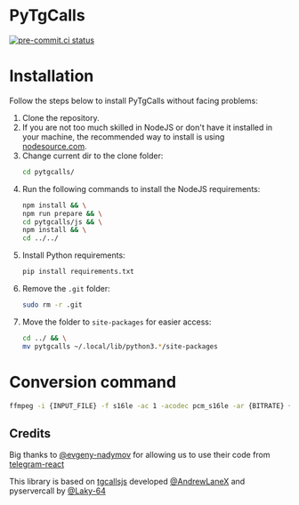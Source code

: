 # PyTgCalls

[![pre-commit.ci status](https://results.pre-commit.ci/badge/github/pytgcalls/pytgcalls/master.svg)](https://results.pre-commit.ci/latest/github/pytgcalls/pytgcalls/master)

# Installation

Follow the steps below to install PyTgCalls without facing problems:

1. Clone the repository.
2. If you are not too much skilled in NodeJS or don't have it installed in your machine, the recommended way to install is using [nodesource.com](https://nodesource.com).
3. Change current dir to the clone folder:
   ```bash
   cd pytgcalls/
   ```
4. Run the following commands to install the NodeJS requirements:
   ```bash
   npm install && \
   npm run prepare && \
   cd pytgcalls/js && \
   npm install && \
   cd ../../
   ```
5. Install Python requirements:
   ```bash
   pip install requirements.txt
   ```
6. Remove the `.git` folder:
   ```bash
   sudo rm -r .git
   ```
7. Move the folder to `site-packages` for easier access:
   ```bash
   cd ../ && \
   mv pytgcalls ~/.local/lib/python3.*/site-packages
   ```

# Conversion command

``` bash
ffmpeg -i {INPUT_FILE} -f s16le -ac 1 -acodec pcm_s16le -ar {BITRATE} {OUTPUT_FILE}
```

## Credits

Big thanks to [@evgeny-nadymov] for allowing us to use their code from [telegram-react]

This library is based on [tgcallsjs] developed [@AndrewLaneX] and pyservercall by [@Laky-64]

[@evgeny-nadymov]: https://github.com/evgeny-nadymov/
[@AndrewLaneX]: https://github.com/AndrewLaneX/
[telegram-react]: https://github.com/evgeny-nadymov/telegram-react/
[tgcallsjs]: https://github.com/tgcallsjs/tgcalls
[pyservercall]: https://github.com/pytgcalls/pyservercall/
[@Laky-64]: https://github.com/Laky-64/
